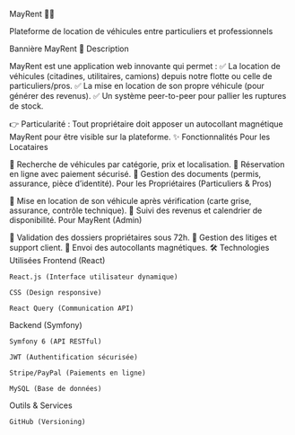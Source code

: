 MayRent 🚗💨

Plateforme de location de véhicules entre particuliers et professionnels

Bannière MayRent
📌 Description

MayRent est une application web innovante qui permet :
✅ La location de véhicules (citadines, utilitaires, camions) depuis notre flotte ou celle de particuliers/pros.
✅ La mise en location de son propre véhicule (pour générer des revenus).
✅ Un système peer-to-peer pour pallier les ruptures de stock.

👉 Particularité : Tout propriétaire doit apposer un autocollant magnétique MayRent pour être visible sur la plateforme.
✨ Fonctionnalités
Pour les Locataires

🔹 Recherche de véhicules par catégorie, prix et localisation.
🔹 Réservation en ligne avec paiement sécurisé.
🔹 Gestion des documents (permis, assurance, pièce d’identité).
Pour les Propriétaires (Particuliers & Pros)

🔹 Mise en location de son véhicule après vérification (carte grise, assurance, contrôle technique).
🔹 Suivi des revenus et calendrier de disponibilité.
Pour MayRent (Admin)

🔹 Validation des dossiers propriétaires sous 72h.
🔹 Gestion des litiges et support client.
🔹 Envoi des autocollants magnétiques.
🛠️ Technologies Utilisées
Frontend (React)

    React.js (Interface utilisateur dynamique)

    CSS (Design responsive)

    React Query (Communication API)

Backend (Symfony)

    Symfony 6 (API RESTful)

    JWT (Authentification sécurisée)

    Stripe/PayPal (Paiements en ligne)

    MySQL (Base de données)

Outils & Services

    GitHub (Versioning)
